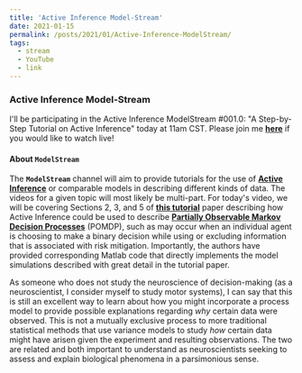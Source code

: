 ```yaml
---
title: 'Active Inference Model-Stream'
date: 2021-01-15
permalink: /posts/2021/01/Active-Inference-ModelStream/
tags:
  - stream
  - YouTube
  - link
---
```


### Active Inference Model-Stream ###
I'll be participating in the Active Inference ModelStream #001.0: "A Step-by-Step Tutorial on Active Inference" today at 11am CST. Please join me [**here**](https://www.youtube.com/watch?v=H5AolqFl2Nw&feature=youtu.be) if you would like to watch live!

#### About `ModelStream` ####
The **`ModelStream`** channel will aim to provide tutorials for the use of [**Active Inference**](https://en.wikipedia.org/wiki/Free_energy_principle) or comparable models in describing different kinds of data. The videos for a given topic will most likely be multi-part. For today's video, we will be covering Sections 2, 3, and 5 of [**this tutorial**](https://psyarxiv.com/b4jm6/) paper describing how Active Inference could be used to describe **[Partially Observable Markov Decision Processes](https://en.wikipedia.org/wiki/Partially_observable_Markov_decision_process#Belief_MDP)** (POMDP), such as may occur when an individual agent is choosing to make a binary decision while using or excluding information that is associated with risk mitigation. Importantly, the authors have provided corresponding Matlab code that directly implements the model simulations described with great detail in the tutorial paper. 

As someone who does not study the neuroscience of decision-making (as a neuroscientist, I consider myself to study motor systems), I can say that this is still an excellent way to learn about how you might incorporate a process model to provide possible explanations regarding *why* certain data were observed. This is not a mutually exclusive process to more traditional statistical methods that use variance models to study *how* certain data might have arisen given the experiment and resulting observations. The two are related and both important to understand as neuroscientists seeking to assess and explain biological phenomena in a parsimonious sense.

